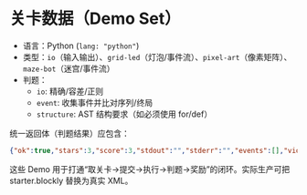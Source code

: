 # 关卡数据（Demo Set）

- 语言：Python (`lang: "python"`)
- 类型：`io`（输入输出）、`grid-led`（灯泡/事件流）、`pixel-art`（像素矩阵）、`maze-bot`（迷宫/事件流）
- 判题：
  - `io`: 精确/容差/正则
  - `event`: 收集事件并比对序列/终局
  - `structure`: AST 结构要求（如必须使用 for/def）

统一返回体（判题结果）应包含：
```json
{"ok":true,"stars":3,"score":3,"stdout":"","stderr":"","events":[],"violations":[],"timeMs":120,"rewards":{"xp":30,"coins":10,"badges":["循环达人"]}}
```

这些 Demo 用于打通“取关卡→提交→执行→判题→奖励”的闭环。实际生产可把 starter.blockly 替换为真实 XML。